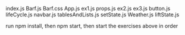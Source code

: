 index.js
Barf.js
Barf.css
App.js
ex1.js
props.js
ex2.js
ex3.js
button.js
lifeCycle.js
navbar.js
tablesAndLists.js
setState.js
Weather.js
liftState.js


run npm install, then npm start, then start the exercises above in order
